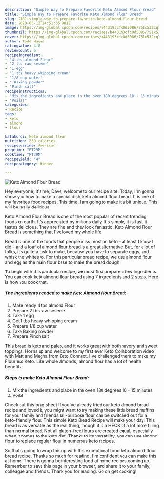 ```yaml
---
description: "Simple Way to Prepare Favorite Keto Almond Flour Bread"
title: "Simple Way to Prepare Favorite Keto Almond Flour Bread"
slug: 2181-simple-way-to-prepare-favorite-keto-almond-flour-bread
date: 2020-05-12T14:51:35.901Z
image: https://img-global.cpcdn.com/recipes/b443193cfc0d5086/751x532cq70/keto-almond-flour-bread-recipe-main-photo.jpg
thumbnail: https://img-global.cpcdn.com/recipes/b443193cfc0d5086/751x532cq70/keto-almond-flour-bread-recipe-main-photo.jpg
cover: https://img-global.cpcdn.com/recipes/b443193cfc0d5086/751x532cq70/keto-almond-flour-bread-recipe-main-photo.jpg
author: Todd Hayes
ratingvalue: 4.8
reviewcount: 6
recipeingredient:
- "4 tbs almond Flour"
- "2 tbs raw seseme"
- "1 egg"
- "1 tbs heavy whipping cream"
- "1/8 cup water"
- " Baking powder"
- "Pinch salt"
recipeinstructions:
- "Mix the ingredients and place in the oven 180 degrees 10 - 15 minutes"
- "Voila!"
categories:
- Recipe
tags:
- keto
- almond
- flour

katakunci: keto almond flour 
nutrition: 250 calories
recipecuisine: American
preptime: "PT29M"
cooktime: "PT39M"
recipeyield: "4"
recipecategory: Dinner

---
```



![Keto Almond Flour Bread](https://img-global.cpcdn.com/recipes/b443193cfc0d5086/751x532cq70/keto-almond-flour-bread-recipe-main-photo.jpg)

Hey everyone, it's me, Dave, welcome to our recipe site. Today, I'm gonna show you how to make a special dish, keto almond flour bread. It is one of my favorites food recipes. This time, I am going to make it a bit unique. This will be really delicious.

Keto Almond Flour Bread is one of the most popular of recent trending foods on earth. It's appreciated by millions daily. It's simple, it is fast, it tastes delicious. They are fine and they look fantastic. Keto Almond Flour Bread is something that I've loved my whole life.

Bread is one of the foods that people miss most on keto - at least I know I did - and a loaf of almond flour bread is a great alternative. But, for a lot of folks, it&#39;s quite a task to make, because you have to separate eggs, and whisk the whites to. For this particular bread recipe, we use almond flour and egg as the main flour base to make the bread dough.


To begin with this particular recipe, we must first prepare a few ingredients. You can cook keto almond flour bread using 7 ingredients and 2 steps. Here is how you cook that.

<!--inarticleads1-->

##### The ingredients needed to make Keto Almond Flour Bread:

1. Make ready 4 tbs almond Flour
1. Prepare 2 tbs raw seseme
1. Take 1 egg
1. Get 1 tbs heavy whipping cream
1. Prepare 1/8 cup water
1. Take  Baking powder
1. Prepare Pinch salt


This bread is keto and paleo, and it works great with both savory and sweet toppings. Horns up and welcome to my first ever Keto Collaboration video with Matt and Megha from Keto Connect. I&#39;ve challenged them to make my Flourless Keto. Like whole almonds, almond flour has a lot of health benefits. 

<!--inarticleads2-->

##### Steps to make Keto Almond Flour Bread:

1. Mix the ingredients and place in the oven 180 degrees 10 - 15 minutes
1. Voila!


Check out this brag sheet If you&#39;ve already tried our keto almond bread recipe and loved it, you might want to try making these little bread muffins for your family and friends (all-purpose flour can be switched out for a keto-friendly flour. This simple Keto Bread Recipe will make your day! This bread is as versatile as the real thing, though it is a HECK of a lot more filling than normal bread. Not all gluten-free flours are created equal, especially when it comes to the keto diet. Thanks to its versatility, you can use almond flour to replace regular flour in numerous keto recipes. 

So that's going to wrap this up with this exceptional food keto almond flour bread recipe. Thanks so much for reading. I'm confident you can make this at home. There is gonna be interesting food at home recipes coming up. Remember to save this page in your browser, and share it to your family, colleague and friends. Thank you for reading. Go on get cooking!
